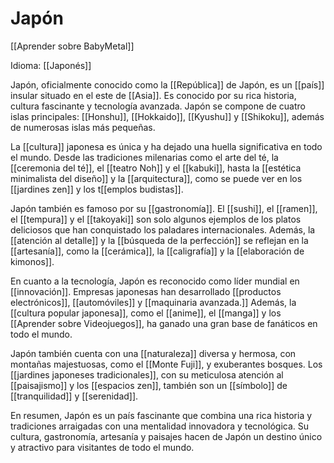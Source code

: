 # Japón

[[Aprender sobre BabyMetal]]

Idioma: [[Japonés]]

Japón, oficialmente conocido como la [[República]] de Japón, es un [[país]] insular situado en el este de [[Asia]]. Es conocido por su rica historia, cultura fascinante y tecnología avanzada. Japón se compone de cuatro islas principales: [[Honshu]], [[Hokkaido]], [[Kyushu]] y [[Shikoku]], además de numerosas islas más pequeñas.

La [[cultura]] japonesa es única y ha dejado una huella significativa en todo el mundo. Desde las tradiciones milenarias como el arte del té, la [[ceremonia del té]], el [[teatro Noh]] y el [[kabuki]], hasta la [[estética minimalista del diseño]] y la [[arquitectura]], como se puede ver en los [[jardines zen]] y los t[[emplos budistas]].

Japón también es famoso por su [[gastronomía]]. El [[sushi]], el [[ramen]], el [[tempura]] y el [[takoyaki]] son solo algunos ejemplos de los platos deliciosos que han conquistado los paladares internacionales. Además, la [[atención al detalle]] y la [[búsqueda de la perfección]] se reflejan en la [[artesanía]], como la [[cerámica]], la [[caligrafía]] y la [[elaboración de kimonos]].

En cuanto a la tecnología, Japón es reconocido como líder mundial en [[innovación]]. Empresas japonesas han desarrollado [[productos electrónicos]], [[automóviles]] y [[maquinaria avanzada.]] Además, la [[cultura popular japonesa]], como el [[anime]], el [[manga]] y los [[Aprender sobre Videojuegos]], ha ganado una gran base de fanáticos en todo el mundo.

Japón también cuenta con una [[naturaleza]] diversa y hermosa, con montañas majestuosas, como el [[Monte Fuji]], y exuberantes bosques. Los [[jardines japoneses tradicionales]], con su meticulosa atención al [[paisajismo]] y los [[espacios zen]], también son un [[símbolo]] de [[tranquilidad]] y [[serenidad]].

En resumen, Japón es un país fascinante que combina una rica historia y tradiciones arraigadas con una mentalidad innovadora y tecnológica. Su cultura, gastronomía, artesanía y paisajes hacen de Japón un destino único y atractivo para visitantes de todo el mundo.